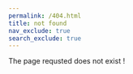 ```yaml
---
permalink: /404.html
title: not found
nav_exclude: true
search_exclude: true
---
```


The page requsted does not exist !
